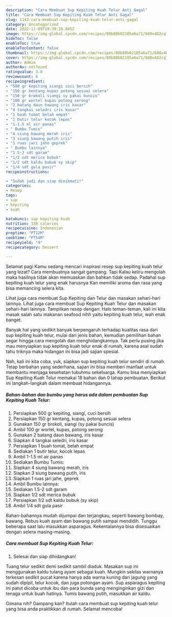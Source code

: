 ```yaml
---
description: "Cara Membuat Sup Kepiting Kuah Telur Anti Gagal"
title: "Cara Membuat Sup Kepiting Kuah Telur Anti Gagal"
slug: 1143-cara-membuat-sup-kepiting-kuah-telur-anti-gagal
category: Uncategorized
date: 2022-11-09T19:39:28.045Z
image: https://img-global.cpcdn.com/recipes/00b88b02105a6a71/680x482cq70/sup-kepiting-kuah-telur-foto-resep-utama.jpg
hideToc: false
enableToc: true
enableTocContent: false
thumbnail: https://img-global.cpcdn.com/recipes/00b88b02105a6a71/680x482cq70/sup-kepiting-kuah-telur-foto-resep-utama.jpg
cover: https://img-global.cpcdn.com/recipes/00b88b02105a6a71/680x482cq70/sup-kepiting-kuah-telur-foto-resep-utama.jpg
author: Admin
authorAv: notfound
ratingvalue: 3.8
reviewcount: 8
recipeingredient:
- "500 gr kepiting siangi cuci bersih"
- "150 gr kentang kupas potong sesuai selera"
- "150 gr brokoli siangi sy pakai buncis"
- "100 gr wortel kupas potong serong"
- "2 batang daun bawang iris kasar"
- "4 tangkai seledri iris kasar"
- "1 buah tomat belah empat"
- "1 butir telur kocok lepas"
- "1-1.5 ml air panas"
- " Bumbu Tumis"
- "4 siung bawang merah iris"
- "3 siung bawang putih iris"
- "1 ruas jari jahe geprek"
- " Bumbu lainnya"
- "1.5-2 sdt garam"
- "1/2 sdt merica bubuk"
- "1/2 sdt kaldu bubuk sy skip"
- "1/4 sdt gula pasir"
recipeinstructions:

- "Sudah jadi dan siap dinikmati!"
categories:
- Resep
tags:
- sup
- kepiting
- kuah

katakunci: sup kepiting kuah 
nutrition: 139 calories
recipecuisine: Indonesian
preptime: "PT12M"
cooktime: "PT54M"
recipeyield: "4"
recipecategory: Dessert

---
```



Selamat pagi Kamu sedang mencari inspirasi resep sup kepiting kuah telur yang lezat? Cara membuatnya sangat gampang. Tapi Kalau keliru mengolah maka hasilnya tidak akan memuaskan dan bahkan tidak sedap. Padahal sup kepiting kuah telur yang enak harusnya Kan memiliki aroma dan rasa yang bisa memancing selera kita.


Lihat juga cara membuat Sup Kepiting dan Telur dan masakan sehari-hari lainnya. Lihat juga cara membuat Sup Kepiting Kuah Telur dan masakan sehari-hari lainnya. Tampilkan resep dengan: Halo teman-teman, kali ini kita masak salah satu makanan seafood nihh yaitu kepiting kuah telur, wah enak banget.

Banyak hal yang sedikit banyak berpengaruh terhadap kualitas rasa dari sup kepiting kuah telur, mulai dari jenis bahan, kemudian pemilihan bahan segar hingga cara mengolah dan menghidangkannya. Tak perlu pusing jika mau menyiapkan sup kepiting kuah telur enak di rumah, karena asal sudah tahu triknya maka hidangan ini bisa jadi sajian spesial.


Nah, kali ini kita coba, yuk, siapkan sup kepiting kuah telur sendiri di rumah. Tetap berbahan yang sederhana, sajian ini bisa memberi manfaat untuk membantu menjaga kesehatan tubuhmu sekeluarga. Kamu bisa menyiapkan Sup Kepiting Kuah Telur memakai 18 bahan dan 0 tahap pembuatan. Berikut ini langkah-langkah dalam membuat hidangannya.

<!--inarticleads1-->

##### Bahan-bahan dan bumbu yang harus ada dalam pembuatan Sup Kepiting Kuah Telur:

1. Persiapkan 500 gr kepiting, siangi, cuci bersih
1. Persiapkan 150 gr kentang, kupas, potong sesuai selera
1. Gunakan 150 gr brokoli, siangi (sy pakai buncis)
1. Ambil 100 gr wortel, kupas, potong serong
1. Gunakan 2 batang daun bawang, iris kasar
1. Siapkan 4 tangkai seledri, iris kasar
1. Persiapkan 1 buah tomat, belah empat
1. Sediakan 1 butir telur, kocok lepas
1. Ambil 1-1.5 ml air panas
1. Sediakan  Bumbu Tumis:
1. Siapkan 4 siung bawang merah, iris
1. Siapkan 3 siung bawang putih, iris
1. Siapkan 1 ruas jari jahe, geprek
1. Ambil  Bumbu lainnya:
1. Sediakan 1.5-2 sdt garam
1. Siapkan 1/2 sdt merica bubuk
1. Persiapkan 1/2 sdt kaldu bubuk (sy skip)
1. Ambil 1/4 sdt gula pasir


Bahan-bahannya mudah dijumpai dan terjangkau, seperti bawang bombay, bawang. Rebus kuah ayam dan bawang putih sampai mendidih. Tunggu beberapa saat lalu masukkan asparagus. Kekentalannya bisa disesuaikan dengan selera masing-masing. 

<!--inarticleads2-->

##### Cara membuat Sup Kepiting Kuah Telur:


1. Selesai dan siap dihidangkan!

Tuang telur sedikit demi sedikit sambil diaduk. Masakan sup ini menggunakan kaldu tulang ayam sebagai kuah. Mungkin sekilas warnanya terkesan sedikit pucat karena hanya ada warna kuning dari jagung yang sudah dipipil, telur kocok, dan juga potongan ayam. Sup asparagus kepiting ini patut dicoba untuk ibu dan para bunda yang menginginkan gizi dan tenaga untuk buah hatinya. Tumis bawang putih, masukkan air kaldu. 

Gimana nih? Gampang kan? Itulah cara membuat sup kepiting kuah telur yang bisa anda praktikkan di rumah. Selamat mencoba!

